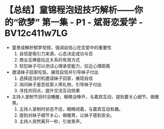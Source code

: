 # 【总结】童锦程泡妞技巧解析——你的“欲梦” 第一集 - P1 - 斌哥恋爱学 - BV12c411w7LG

-   童景成解析郁梦视频，强调自信心在恋爱中的重要性
    1.  自信是吸引力来源，心态决定成功与否
    2.  商业互捧是拉近关系的有效方式
    3.  轻怼妹子可以测试心理承受能力，拉近心理距离
-   邀请妹子回家吃饭，展现自信并引导妹子付出
    1.  选择适当时机邀请妹子回家，展现自信
    2.  询问妹子是否给家人带礼物，引导妹子付出
    3.  寻找共同点，提升交流互动效果
-   主持人录制节目时没睡醒，眼睛没睁开，与嘉宾互动，提到要关心细节，做暖男。
    1.  主持人录制时状态不佳，眼睛闭着，与嘉宾互动有趣。
    2.  提到对妹子细节关心，做暖男，让妹子感到安全。
    3.  主持人突然离开一秒，引发笑声。